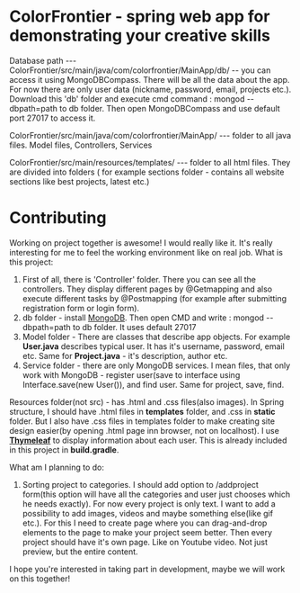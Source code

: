 # ColorFrontier - spring web app for demonstrating your creative skills
Database path ---   ColorFrontier/src/main/java/com/colorfrontier/MainApp/db/   -- you can access it using MongoDBCompass. There will be all the data about the app. For now there are only user data (nickname, password, email, projects etc.). Download this 'db' folder and execute cmd command : mongod --dbpath=path to db folder. Then open MongoDBCompass and use default port 27017 to access it.

ColorFrontier/src/main/java/com/colorfrontier/MainApp/  --- folder to all java files. Model files, Controllers, Services

ColorFrontier/src/main/resources/templates/   --- folder to all html files. They are divided into folders ( for example sections folder - contains all website sections like best projects, latest etc.)

# Contributing
Working on project together is awesome! I would really like it. It's really interesting for me to feel the working environment like on real job.
What is this project:
1. First of all, there is 'Controller' folder. There you can see all the controllers. They display different pages by @Getmapping and also execute different tasks by @Postmapping (for example after submitting registration form or login form).
2. db folder - install [MongoDB](https://www.mongodb.com/download-center?jmp=nav#community). Then open CMD and write : mongod --dbpath=path to db folder. It uses default 27017
3. Model folder - There are classes that describe app objects. For example **User.java** describes typical user. It has it's username, password, email etc. Same for **Project.java** - it's description, author etc.
4. Service folder - there are only MongoDB services. I mean files, that only work with MongoDB - register user(save to interface using Interface.save(new User()), and find user. Same for project, save, find.

Resources folder(not src) - has .html and .css files(also images). In Spring structure, I should have .html files in **templates** folder, and .css in **static** folder. But I also have .css files in templates folder to make creating site design easier(by opening .html page inn browser, not on localhost). I use [**Thymeleaf**](http://www.thymeleaf.org/) to display information about each user. This is already included in this project in **build.gradle**.

What am I planning to do: 
1. Sorting project to categories. I should add option to /addproject form(this option will have all the categories and user just chooses which he needs exactly). For now every project is only text. I want to add a possibility to add images, videos and maybe something else(like gif etc.). For this I need to create page where you can drag-and-drop elements to the page to make your project seem better. Then every project should have it's own page. Like on Youtube video. Not just preview, but the entire content.

I hope you're interested in taking part in development, maybe we will work on this together!
